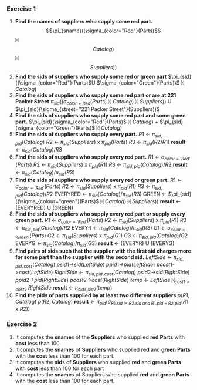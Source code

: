 ### Exercise 1
1. **Find the names of suppliers who supply some red part.**
$$\pi_{sname}((\sigma_{color="Red"}(Parts)$$ ᛞ $$Catalog)$$ ᛞ $$Suppliers))$$
2. **Find the sids of suppliers who supply some red or green part**
$\pi_{sid}((\sigma_{color="Red"}(Parts)$U $\sigma_{color="Green"}(Parts))$ ᛞ $Catalog)$
3. **Find the sids of suppliers who supply some red part or are at 221 Packer Street**
$\pi_{sid}((\sigma_{color=Red}(Parts)$ ᛞ $Catalog)$ ᛞ $Suppliers))$ U $\pi_{sid}(\sigma_{street="221 Packer Street"}(Suppliers))$
4.  **Find the sids of suppliers who supply some red part and some green part.**
$\pi_{sid}(\sigma_{color="Red"}(Parts)$ ᛞ $Catalog)$ + $\pi_{sid}(\sigma_{color="Green"}(Parts)$ ᛞ $Catalog)$
6. **Find the sids of suppliers who supply every part.**
$R1$ <- $\pi_{sid,pid}(Catalog)$
$R2$ <- $\pi_{sid}(Suppliers)$ x $\pi_{pid}(Parts)$
$R3$ <- $\pi_{sid}$($R2$/$R1$)
**result** <- $\pi_{sid}(Catalog)$/$R3$
8. **Find the sids of suppliers who supply every red part.** 
$R1$ <- $\sigma_{color='Red'}(Parts)$
$R2$ <- $\pi_{sid}(Suppliers)$ x $\pi_{pid}(R1)$ 
$R3$ <- $\pi_{sid, pid}(Catalog)/R2$ 
**result** <- $\pi_{sid}(Catalog)/\pi_{sid}(R3)$ 
10.  **Find the sids of suppliers who supply every red or green part.** 
$R1$ <- $\sigma_{color='Red'}(Parts)$
$R2$ <- $\pi_{sid}(Suppliers)$ x $\pi_{pid}(R1)$ 
$R3$ <- $\pi_{sid, pid}(Catalog)/R2$ 
EVERYRED <- $\pi_{sid}(Catalog)/\pi_{sid}(R3)$ 
GREEN <- $\pi_{sid}((\sigma_{colour="green"}(Parts)$ ᛞ $Catalog)$ ᛞ $Suppliers))$
**result** <- (EVERYRED) U (GREEN)
12. **Find the sids of suppliers who supply every red part or supply every green part.** 
$R1$ <- $\sigma_{color='Red'}(Parts)$
$R2$ <- $\pi_{sid}(Suppliers)$ x $\pi_{pid}(R1)$ 
$R3$ <- $\pi_{sid, pid}(Catalog)/R2$ 
EVERYR <- $\pi_{sid}(Catalog)$/$\pi_{sid}(R3)$ 
$G1$ <- $\sigma_{color='Green'}(Parts)$
$G2$ <- $\pi_{sid}(Suppliers)$ x $\pi_{pid}(G1)$ 
$G3$ <- $\pi_{sid, pid}(Catalog)/G2$ 
EVERYG <- $\pi_{sid}(Catalog)/\pi_{sid}(G3)$ 
**result** <- (EVERYR) U (EVERYG)
14. **Find pairs of sids such that the supplier with the first sid charges more for some part than the supplier with the second sid.** 
$LeftSide$ <- $\pi_{sid, pid, cost}(Catalog)$
$psid1$->$sid(LeftSide)$
$ppid1$->$pid(LeftSide)$
$pcost1$->$cost(LeftSide)$
$RightSide$ <- $\pi_{sid, pid, cost}(Catalog)$
$psid2$->$sid(RightSide)$
$ppid2$->$pid(RightSide)$
$pcost2$->$cost(RightSide)$
$temp$ <- $LeftSide$ ᛞ$_{cost1 > cost2}$ $RightSide$
**result** <- $\pi_{sid1, sid2}(temp)$
18. **Find the pids of parts supplied by at least two different suppliers**
$p(R1,Catalog)$
$p(R2, Catalog)$
**result** <- $\pi_{pid}(\sigma_{R1.sid \;!=\; R2.sid\;and\;R1.pid \;=\; R2.pid}(R1$ x $R2))$

### Exercise 2
1. It computes the **sname**s of the **Suppliers** who supplied **red** **Parts** with **cost** less than 100.
2. It computes the **sname**s of **Suppliers** who supplied **red** and **green** **Parts** with the **cost** less than 100 for each part.
3. It computes the **sid**s of **Suppliers** who supplied **red** and **green** **Parts** with **cost** less than 100 for each part
4. It computes the **sname**s of Suppliers who supplied **red** and **green** **Parts** with the **cost** less than 100 for each part.
